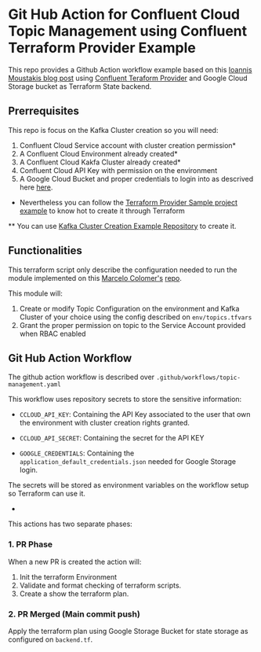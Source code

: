 # Git Hub Action for Confluent Cloud Topic Management using Confluent Terraform Provider Example

This repo provides a Github Action workflow example based on this [Ioannis Moustakis blog post](https://spacelift.io/blog/github-actions-terraform) using [Confluent Teraform Provider](https://docs.confluent.io/cloud/current/get-started/terraform-provider.html#confluent-terraform-provider) and Google Cloud Storage bucket as Terraform State backend.

## Prerrequisites

This repo is focus on the Kafka Cluster creation so you will need:

1. Confluent Cloud Service account with cluster creation permission*
2. A Confluent Cloud Environment already created*
3. A Confluent Cloud Kakfa Cluster already created*
4. Confluent Cloud API Key with permission on the environment 
3. A Google Cloud Bucket and proper credentials to login into as descrived here [here](https://developer.hashicorp.com/terraform/language/settings/backends/gcs).

* Nevertheless you can follow the [Terraform Provider Sample project example](https://registry.terraform.io/providers/confluentinc/confluent/latest/docs/guides/sample-project) to know hot to create it through Terraform

** You can use [Kafka Cluster Creation Example Repository](https://github.com/ogomezso/TF-GH-CC-Kafka-Cluster-example.git) to create it.
## Functionalities

This terraform script only describe the configuration needed to run the module implemented on this [Marcelo Colomer's](https://github.com/mcolomerc) [repo](https://github.com/mcolomerc/terraform-confluent-topics).

This module will:

1. Create or modify Topic Configuration on the environment and Kafka Cluster  of your choice using the config described on `env/topics.tfvars`
2. Grant the proper permission on topic to the Service Account provided when RBAC enabled 

## Git Hub Action Workflow

The github action workflow is described over `.github/workflows/topic-management.yaml`

This workflow uses repository secrets to store the sensitive information:

- `CCLOUD_API_KEY`: Containing the API Key associated to the user that own the environment with cluster creation rights granted.

- `CCLOUD_API_SECRET`: Containing the secret for the API KEY

- `GOOGLE_CREDENTIALS`: Containing the `application_default_credentials.json` needed for Google Storage login.

The secrets will be stored as environment variables on the workflow setup so Terraform can use it.

-
This actions has two separate phases:

### 1. PR Phase

When a new PR is created the action will:

1. Init the terraform Environment
2. Validate and format checking of terraform scripts.
3. Create a show the terraform plan.

### 2. PR Merged (Main commit push)

Apply the terraform plan using Google Storage Bucket for state storage as configured on `backend.tf`.